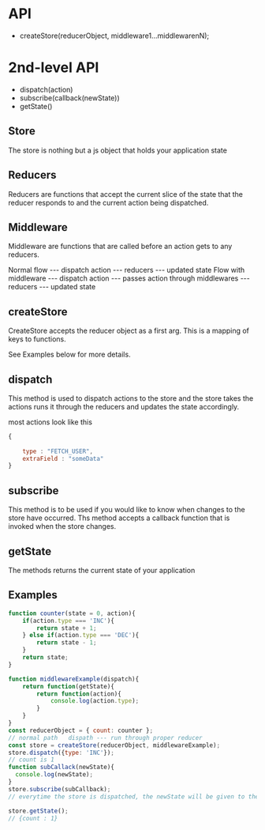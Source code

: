# API

* createStore(reducerObject, middleware1...middlewarenN);

# 2nd-level API
* dispatch(action)
* subscribe(callback(newState))
* getState()

## Store

The store is nothing but a js object that holds your application state

## Reducers

Reducers are functions that accept the current slice of the state that the reducer responds to and the current action being dispatched.

## Middleware

Middleware are functions that are called before an action gets to any reducers.

Normal flow  --- dispatch action --- reducers --- updated state
Flow with middleware  --- dispatch action --- passes action through middlewares --- reducers --- updated state

## createStore

CreateStore accepts the reducer object as a first arg. This is a mapping of keys to functions. 

See Examples below for more details.

## dispatch

This method is used to dispatch actions to the store and the store takes the actions runs it through the reducers and updates
the state accordingly.

most actions look like this
```javascript
{
    
    type : "FETCH_USER",
    extraField : "someData"
}
```

## subscribe

This method is to be used if you would like to know when changes to the store have occurred. Ths method accepts
a callback function that is invoked when the store changes.

## getState

The methods returns the current state of your application

## Examples

```javascript
function counter(state = 0, action){
    if(action.type === 'INC'){
        return state + 1;
    } else if(action.type === 'DEC'){
        return state - 1;
    }
    return state;
}

function middlewareExample(dispatch){
    return function(getState){
        return function(action){
            console.log(action.type);
        }
    }
}
const reducerObject = { count: counter };
// normal path   dispath --- run through proper reducer
const store = createStore(reducerObject, middlewareExample);
store.dispatch({type: 'INC'});
// count is 1
function subCallack(newState){
  console.log(newState);   
}
store.subscribe(subCallback);
// everytime the store is dispatched, the newState will be given to the callback and logged

store.getState();
// {count : 1}


```
